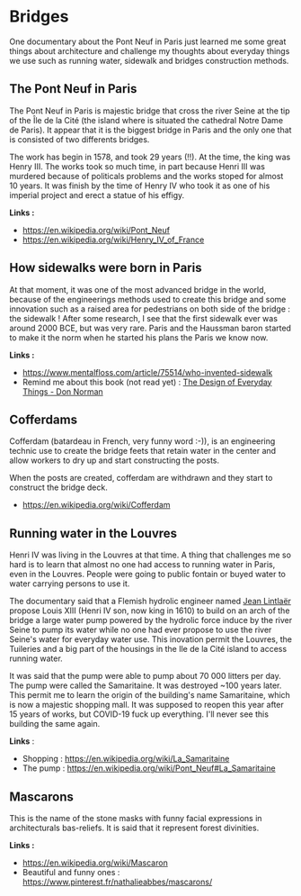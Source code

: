 # Bridges

One documentary about the Pont Neuf in Paris just learned me some great things about architecture and challenge my thoughts about everyday things we use such as running water, sidewalk and bridges construction methods. 

## The Pont Neuf in Paris

The Pont Neuf in Paris is majestic bridge that cross the river Seine at the tip of the Île de la Cité (the island where is situated the cathedral Notre Dame de Paris). It appear that it is the biggest bridge in Paris and the only one that is consisted of two differents bridges. 

The work has begin in 1578, and took 29 years (!!). At the time, the king was Henry III. The works took so much time, in part because Henri III was murdered because of politicals problems and the works stoped for almost 10 years. It was finish by the time of Henry IV who took it as one of his imperial project and erect a statue of his effigy.

**Links :**

- https://en.wikipedia.org/wiki/Pont_Neuf
- https://en.wikipedia.org/wiki/Henry_IV_of_France

## How sidewalks were born in Paris

At that moment, it was one of the most advanced bridge in the world, because of the engineerings methods used to create this bridge and some innovation such as a raised area for pedestrians on both side of the bridge : the sidewalk ! After some research, I see that the first sidewalk ever was around 2000 BCE, but was very rare. Paris and the Haussman baron started to make it the norm when he started his plans the Paris we know now. 

**Links :**

- https://www.mentalfloss.com/article/75514/who-invented-sidewalk
- Remind me about this book (not read yet) :  [The Design of Everyday Things - Don Norman](https://www.amazon.fr/Design-Everyday-Things-Revised-Expanded/dp/0465050654)

## Cofferdams

Cofferdam (batardeau in French, very funny word :-)), is an engineering technic use to create the bridge feets that retain water in the center and allow workers to dry up and start constructing the posts. 

When the posts are created, cofferdam are withdrawn and they start to construct the bridge deck. 

- https://en.wikipedia.org/wiki/Cofferdam

## Running water in the Louvres

Henri IV was living in the Louvres at that time. A thing that challenges me so hard is to learn that almost no one had access to running water in Paris, even in the Louvres. People were going to public fontain or buyed water to water carrying persons to use it. 

The documentary said that a Flemish hydrolic engineer named [Jean Lintlaër](https://fr.wikipedia.org/wiki/Jean_Lintla%C3%ABr) propose Louis XIII (Henri IV son, now king in 1610) to build on an arch of the bridge a large water pump powered by the hydrolic force induce by the river Seine to pump its water while no one had ever propose to use the river Seine's water for everyday water use. This inovation permit the Louvres, the Tuileries and a big part of the housings in the Ile de la Cité island to access running water. 

It was said that the pump were able to pump about 70 000 litters per day. The pump were called the Samaritaine. It was destroyed ~100 years later. This permit me to learn the origin of the building's name Samaritaine, which is now a majestic shopping mall. It was supposed to reopen this year after 15 years of works, but COVID-19 fuck up everything. I'll never see this building the same again. 

**Links** :

- Shopping : https://en.wikipedia.org/wiki/La_Samaritaine
- The pump : https://en.wikipedia.org/wiki/Pont_Neuf#La_Samaritaine

## Mascarons

This is the name of the stone masks with funny facial expressions in architecturals bas-reliefs. It is said that it represent forest divinities. 

**Links :** 

- https://en.wikipedia.org/wiki/Mascaron
- Beautiful and funny ones : https://www.pinterest.fr/nathalieabbes/mascarons/

 

